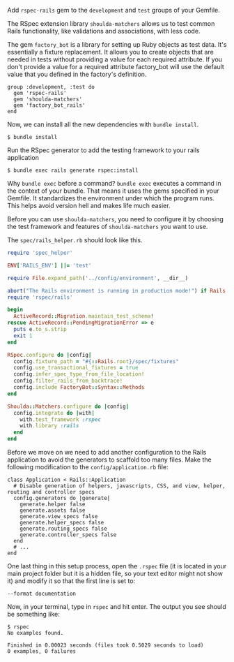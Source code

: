 Add `rspec-rails` gem to the `development` and `test` groups of your Gemfile.

The RSpec extension library `shoulda-matchers` allows us to test common Rails functionality, like validations and associations, with less code.

The gem `factory_bot` is a library for setting up Ruby objects as test data. It's essentially a fixture replacement. It allows you to create objects that are needed in tests without providing a value for each required attribute. If you don't provide a value for a required attribute factory_bot will use the default value that you defined in the factory's definition.

    group :development, :test do
      gem 'rspec-rails'
      gem 'shoulda-matchers'
      gem 'factory_bot_rails'
    end

Now, we can install all the new dependencies with `bundle install`.

    $ bundle install

Run the RSpec generator to add the testing framework to your rails application

    $ bundle exec rails generate rspec:install

Why `bundle exec` before a command? `bundle exec` executes a command in the context of your bundle. That means it uses the gems specified in your Gemfile. It standardizes the environment under which the program runs. This helps avoid version hell and makes life much easier.

Before you can use `shoulda-matchers`, you need to configure it by choosing the test framework and features of `shoulda-matchers` you want to use.

The `spec/rails_helper.rb` should look like this.
```rb
require 'spec_helper'

ENV['RAILS_ENV'] ||= 'test'

require File.expand_path('../config/environment', __dir__)

abort("The Rails environment is running in production mode!") if Rails.env.production?
require 'rspec/rails'

begin
  ActiveRecord::Migration.maintain_test_schema!
rescue ActiveRecord::PendingMigrationError => e
  puts e.to_s.strip
  exit 1
end

RSpec.configure do |config|
  config.fixture_path = "#{::Rails.root}/spec/fixtures"
  config.use_transactional_fixtures = true
  config.infer_spec_type_from_file_location!
  config.filter_rails_from_backtrace!
  config.include FactoryBot::Syntax::Methods
end

Shoulda::Matchers.configure do |config|
  config.integrate do |with|
    with.test_framework :rspec
    with.library :rails 
  end
end

```

Before we move on we need to add another configuration to the Rails application to avoid the generators to scaffold too many files. Make the following modification to the `config/application.rb` file:

    class Application < Rails::Application
      # Disable generation of helpers, javascripts, CSS, and view, helper, routing and controller specs
      config.generators do |generate|
        generate.helper false
        generate.assets false
        generate.view_specs false
        generate.helper_specs false
        generate.routing_specs false
        generate.controller_specs false
      end
      # ...
    end

One last thing in this setup process, open the `.rspec` file (it is located in your main project folder but it is a hidden file, so your text editor might not show it) and modify it so that the first line is set to:

    --format documentation

Now, in your terminal, type in `rspec` and hit enter. The output you see should be something like:

    $ rspec
    No examples found.

    Finished in 0.00023 seconds (files took 0.5029 seconds to load)
    0 examples, 0 failures